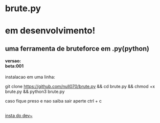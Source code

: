 # brute.py
<h1>em desenvolvimento!</h1>
<h2>uma ferramenta de bruteforce em .py(python)</h2>
<h4>
    versao: <br>
    beta:001
</h4>

instalacao em uma linha: <br> <p> </p>
git clone https://github.com/null070/brute.py && cd brute.py && chmod +x brute.py && python3 brute.py  <br>
<p></p>caso fique preso e nao saiba sair aperte ctrl + c <br> <br>
<p><a href="https://www.instagram.com/kamy_z7/">insta do dev~</a></p>
